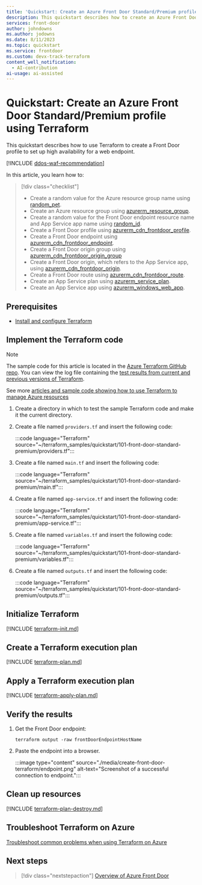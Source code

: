 ```yaml
---
title: 'Quickstart: Create an Azure Front Door Standard/Premium profile using Terraform'
description: This quickstart describes how to create an Azure Front Door Standard/Premium using Terraform.
services: front-door
author: johndowns
ms.author: jodowns
ms.date: 8/11/2023
ms.topic: quickstart
ms.service: frontdoor
ms.custom: devx-track-terraform
content_well_notification: 
  - AI-contribution
ai-usage: ai-assisted
---
```


# Quickstart: Create an Azure Front Door Standard/Premium profile using Terraform

This quickstart describes how to use Terraform to create a Front Door profile to set up high availability for a web endpoint.

[!INCLUDE [ddos-waf-recommendation](../../includes/ddos-waf-recommendation.md)]

In this article, you learn how to:

> [!div class="checklist"]
> * Create a random value for the Azure resource group name using [random_pet](https://registry.terraform.io/providers/hashicorp/random/latest/docs/resources/pet).
> * Create an Azure resource group using [azurerm_resource_group](https://registry.terraform.io/providers/hashicorp/azurerm/latest/docs/resources/resource_group).
> * Create a random value for the Front Door endpoint resource name and App Service app name using [random_id](https://registry.terraform.io/providers/hashicorp/random/latest/docs/resources/id).
> * Create a Front Door profile using [azurerm_cdn_frontdoor_profile](https://registry.terraform.io/providers/hashicorp/azurerm/latest/docs/resources/cdn_frontdoor_profile).
> * Create a Front Door endpoint using [azurerm_cdn_frontdoor_endpoint](https://registry.terraform.io/providers/hashicorp/azurerm/latest/docs/resources/cdn_frontdoor_endpoint).
> * Create a Front Door origin group using [azurerm_cdn_frontdoor_origin_group](https://registry.terraform.io/providers/hashicorp/azurerm/latest/docs/resources/cdn_frontdoor_origin_group)
> * Create a Front Door origin, which refers to the App Service app, using [azurerm_cdn_frontdoor_origin](https://registry.terraform.io/providers/hashicorp/azurerm/latest/docs/resources/cdn_frontdoor_origin).
> * Create a Front Door route using [azurerm_cdn_frontdoor_route](https://registry.terraform.io/providers/hashicorp/azurerm/latest/docs/resources/cdn_frontdoor_route).
> * Create an App Service plan using [azurerm_service_plan](https://registry.terraform.io/providers/hashicorp/azurerm/latest/docs/resources/service_plan).
> * Create an App Service app using [azurerm_windows_web_app](https://registry.terraform.io/providers/hashicorp/azurerm/latest/docs/resources/windows_web_app).

## Prerequisites

- [Install and configure Terraform](/azure/developer/terraform/quickstart-configure)

## Implement the Terraform code

> [!NOTE]
> The sample code for this article is located in the [Azure Terraform GitHub repo](https://github.com/Azure/terraform/tree/master/quickstart/101-front-door-standard-premium). You can view the log file containing the [test results from current and previous versions of Terraform](https://github.com/Azure/terraform/tree/master/quickstart/101-front-door-standard-premium/TestRecord.md).
>
> See more [articles and sample code showing how to use Terraform to manage Azure resources](/azure/terraform)

1. Create a directory in which to test the sample Terraform code and make it the current directory.

1. Create a file named `providers.tf` and insert the following code:

    :::code language="Terraform" source="~/terraform_samples/quickstart/101-front-door-standard-premium/providers.tf":::

1. Create a file named `main.tf` and insert the following code:

    :::code language="Terraform" source="~/terraform_samples/quickstart/101-front-door-standard-premium/main.tf":::

1. Create a file named `app-service.tf` and insert the following code:

    :::code language="Terraform" source="~/terraform_samples/quickstart/101-front-door-standard-premium/app-service.tf":::

1. Create a file named `variables.tf` and insert the following code:

    :::code language="Terraform" source="~/terraform_samples/quickstart/101-front-door-standard-premium/variables.tf":::

1. Create a file named `outputs.tf` and insert the following code:

    :::code language="Terraform" source="~/terraform_samples/quickstart/101-front-door-standard-premium/outputs.tf":::

## Initialize Terraform

[!INCLUDE [terraform-init.md](~/azure-dev-docs-pr/articles/terraform/includes/terraform-init.md)]

## Create a Terraform execution plan

[!INCLUDE [terraform-plan.md](~/azure-dev-docs-pr/articles/terraform/includes/terraform-plan.md)]

## Apply a Terraform execution plan

[!INCLUDE [terraform-apply-plan.md](~/azure-dev-docs-pr/articles/terraform/includes/terraform-apply-plan.md)]

## Verify the results

1. Get the Front Door endpoint:

    ```console
    terraform output -raw frontDoorEndpointHostName
    ```

1. Paste the endpoint into a browser.

    :::image type="content" source="./media/create-front-door-terraform/endpoint.png" alt-text="Screenshot of a successful connection to endpoint.":::

## Clean up resources

[!INCLUDE [terraform-plan-destroy.md](~/azure-dev-docs-pr/articles/terraform/includes/terraform-plan-destroy.md)]

## Troubleshoot Terraform on Azure

[Troubleshoot common problems when using Terraform on Azure](/azure/developer/terraform/troubleshoot)

## Next steps

> [!div class="nextstepaction"] 
> [Overview of Azure Front Door](front-door-overview.md)
